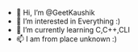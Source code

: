 - 👋 Hi, I’m @GeetKaushik
- 👀 I’m interested in Everything :)
- 🌱 I’m currently learning C,C++,CLI
- 📫 I am from place unknown :)

<!---
GeetKaushik/GeetKaushik is a ✨ special ✨ repository because its `README.md` (this file) appears on your GitHub profile.
You can click the Preview link to take a look at your changes.
--->

